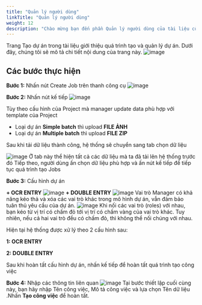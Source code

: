 ```yaml
---
title: "Quản lý người dùng"
linkTitle: "Quản lý người dùng"
weight: 12
description: "Chào mừng bạn đến phần Quản lý người dùng của tài liệu của chúng tôi. Phần này chứa các hướng dẫn và tài liệu cho cả người dùng mới và người dùng nâng cao của OpenCrowd. Dù bạn mới bắt đầu hay muốn khám phá các tính năng quản lý người dùng nâng cao, bạn sẽ tìm thấy thông tin cần thiết ở đây để quản lý tài khoản người dùng và kiểm soát quyền truy cập trong hệ thống của bạn một cách hiệu quả."
---
```


Trang Tạo dự án trong tài liệu giới thiệu quá trình tạo và quản lý dự án. Dưới đây, chúng tôi sẽ mô tả chi tiết nội dung của trang này.
![image](https://github.com/DoThanhNhan0701/dop_fe_docs/assets/93235049/cda6f2b5-5f76-489a-9b12-a8bcbce1c956)

## Các bước thực hiện

**Bước 1:** Nhấn nút Create Job trên thanh công cụ
![image](https://github.com/DoThanhNhan0701/dop_fe_docs/assets/93235049/70ae8d86-4dcb-4d20-8a07-631cdb8b2f61)

**Bước 2:** Nhấn nút kế tiếp
![image](https://github.com/DoThanhNhan0701/dop_fe_docs/assets/93235049/a7255895-4916-46a4-93e0-270a5d5c6b55)

Tùy theo cấu hình của Project mà manager update data phù hợp với template của Project

- Loại dự án **Simple batch** thì upload **FILE ẢNH**
- Loại dự án **Multiple batch** thì upload **FILE ZIP**

Sau khi tải dữ liệu thành công, hệ thống sẽ chuyển sang tab chọn dữ liệu

![image](https://github.com/DoThanhNhan0701/dop_fe_docs/assets/93235049/c2532589-12e6-4d72-8013-01f6a8b1ab13)
Ở tab này thể hiện tất cả các dữ liệu mà ta đã tải lên hệ thống trước đó
Tiếp theo, người dùng ấn chọn dữ liệu phù hợp và ấn nút kế tiếp để tiếp tục quá trình tạo Jobs

**Bước 3:** Cấu hình dự án

**+ OCR ENTRY**
![image](https://github.com/DoThanhNhan0701/dop_fe_docs/assets/93235049/f66624d2-1c1b-4c6c-8ace-471b08bd5159)
**+ DOUBLE ENTRY**
![image](https://github.com/DoThanhNhan0701/dop_fe_docs/assets/93235049/e5467feb-84ce-4b11-b64c-62768757144e)
Vai trò Manager có khả năng kéo thả và xóa các vai trò khác trong mô hình dự án, vẫn đảm bảo tuân thủ yêu cầu của dự án.
![image](https://github.com/DoThanhNhan0701/dop_fe_docs/assets/93235049/3d28bebd-e4a2-4b15-8826-20e70cd1db4b)
Khi nối các vai trò (roles) với nhau, bạn kéo từ vị trí có chấm đỏ tới vị trí có chấm vàng của vai trò khác. Tuy nhiên, nếu cả hai vai trò đều có chấm đỏ, thì không thể nối chúng với nhau.

Hiện tại hệ thống được xử lý theo 2 cấu hình sau:

**1: OCR ENTRY**

**2: DOUBLE ENTRY**

Sau khi hoàn tất cấu hình dự án, nhấn kế tiếp để hoàn tất quá trình tạo công việc

**Bước 4:** Nhập các thông tin liên quan
![image](https://github.com/DoThanhNhan0701/dop_fe_docs/assets/93235049/b6ec43b8-d10c-4ab3-85c4-44452e236e1a)
Tại bước thiết lập cuối cùng này, bạn hãy nhập Tên công việc, Mô tả công việc và lựa chọn Tên dữ liệu .Nhấn **Tạo công việc** để hoàn tất.
